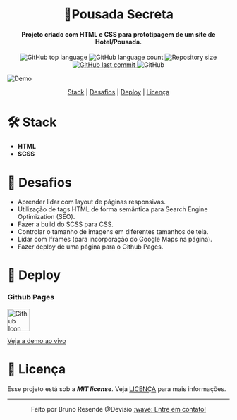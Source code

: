 <h1 align="center">
  🏨Pousada Secreta
    <br>
</h1>

<h4 align="center">
  Projeto criado com HTML e CSS para prototipagem de um site de Hotel/Pousada.
</h4>
<p align="center">
  <img alt="GitHub top language" src="https://img.shields.io/github/languages/top/bresends/pousada_secreta">

  <img alt="GitHub language count" src="https://img.shields.io/github/languages/count/bresends/pousada_secreta">

  <img alt="Repository size" src="https://img.shields.io/github/languages/code-size/bresends/pousada_secreta">
  <a href="https://github.com/bresends/pousada_secreta/commits/master">
    <img alt="GitHub last commit" src="https://img.shields.io/github/last-commit/bresends/pousada_secreta">
  </a>
  <img alt="GitHub" src="https://img.shields.io/github/license/bresends/pousada_secreta">
</p>

![Demo](https://i.imgur.com/yX0pHXt.gif)

<p align="center">
  <a href="#hammer_and_wrench-Stack">Stack</a> |
  <a href="#dart-Desafios">Desafios</a> |
  <a href="#rocket-Deploy">Deploy</a> |
  <a href="#bookmark_tabs-Licença">Licença</a>
</p>


# :hammer_and_wrench: Stack
- **HTML**
- **SCSS**

# :dart: Desafios
- Aprender lidar com layout de páginas responsivas.
- Utilização de tags HTML de forma semântica para Search Engine Optimization (SEO).
- Fazer a build do SCSS para CSS.
- Controlar o tamanho de imagens em diferentes tamanhos de tela.
- Lidar com Iframes (para incorporação do Google Maps na página). 
- Fazer deploy de uma página para o Github Pages.

# :rocket: Deploy
### Github Pages
<a href="https://bresends.github.io/pousada_secreta">
    <img src="https://cdn-icons-png.flaticon.com/512/25/25231.png" width="50" height="50" alt="Github Icon">
</a>

[Veja a demo ao vivo](https://bresends.github.io/pousada_secreta/index.html)

# :bookmark_tabs: Licença
Esse projeto está sob a ***MIT license***. Veja [LICENÇA](https://github.com/bresends/pousada_secreta/blob/main/License.md) para mais informações.

---

<p align="center">
  <span>Feito por Bruno Resende @Devisio </span>
  <a href="https://www.linkedin.com/in/bresends/"> :wave: Entre em contato!</a>
</p>
